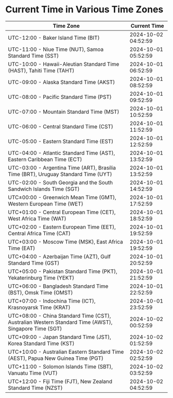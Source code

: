 # Current Time in Various Time Zones

| Time Zone | Current Time |
|-----------|--------------|
| UTC-12:00 - Baker Island Time (BIT) | 2024-10-02 04:52:59 |
| UTC-11:00 - Niue Time (NUT), Samoa Standard Time (SST) | 2024-10-01 05:52:59 |
| UTC-10:00 - Hawaii-Aleutian Standard Time (HAST), Tahiti Time (TAHT) | 2024-10-01 06:52:59 |
| UTC-09:00 - Alaska Standard Time (AKST) | 2024-10-01 08:52:59 |
| UTC-08:00 - Pacific Standard Time (PST) | 2024-10-01 09:52:59 |
| UTC-07:00 - Mountain Standard Time (MST) | 2024-10-01 10:52:59 |
| UTC-06:00 - Central Standard Time (CST) | 2024-10-01 11:52:59 |
| UTC-05:00 - Eastern Standard Time (EST) | 2024-10-01 12:52:59 |
| UTC-04:00 - Atlantic Standard Time (AST), Eastern Caribbean Time (ECT) | 2024-10-01 13:52:59 |
| UTC-03:00 - Argentina Time (ART), Brasília Time (BRT), Uruguay Standard Time (UYT) | 2024-10-01 13:52:59 |
| UTC-02:00 - South Georgia and the South Sandwich Islands Time (SGT) | 2024-10-01 14:52:59 |
| UTC±00:00 - Greenwich Mean Time (GMT), Western European Time (WET) | 2024-10-01 17:52:59 |
| UTC+01:00 - Central European Time (CET), West Africa Time (WAT) | 2024-10-01 18:52:59 |
| UTC+02:00 - Eastern European Time (EET), Central Africa Time (CAT) | 2024-10-01 19:52:59 |
| UTC+03:00 - Moscow Time (MSK), East Africa Time (EAT) | 2024-10-01 19:52:59 |
| UTC+04:00 - Azerbaijan Time (AZT), Gulf Standard Time (GST) | 2024-10-01 20:52:59 |
| UTC+05:00 - Pakistan Standard Time (PKT), Yekaterinburg Time (YEKT) | 2024-10-01 21:52:59 |
| UTC+06:00 - Bangladesh Standard Time (BST), Omsk Time (OMST) | 2024-10-01 22:52:59 |
| UTC+07:00 - Indochina Time (ICT), Krasnoyarsk Time (KRAT) | 2024-10-01 23:52:59 |
| UTC+08:00 - China Standard Time (CST), Australian Western Standard Time (AWST), Singapore Time (SGT) | 2024-10-02 00:52:59 |
| UTC+09:00 - Japan Standard Time (JST), Korea Standard Time (KST) | 2024-10-02 01:52:59 |
| UTC+10:00 - Australian Eastern Standard Time (AEST), Papua New Guinea Time (PGT) | 2024-10-02 02:52:59 |
| UTC+11:00 - Solomon Islands Time (SBT), Vanuatu Time (VUT) | 2024-10-02 03:52:59 |
| UTC+12:00 - Fiji Time (FJT), New Zealand Standard Time (NZST) | 2024-10-02 04:52:59 |
